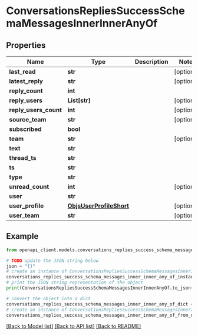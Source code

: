 # ConversationsRepliesSuccessSchemaMessagesInnerInnerAnyOf


## Properties

Name | Type | Description | Notes
------------ | ------------- | ------------- | -------------
**last_read** | **str** |  | [optional] 
**latest_reply** | **str** |  | [optional] 
**reply_count** | **int** |  | 
**reply_users** | **List[str]** |  | [optional] 
**reply_users_count** | **int** |  | [optional] 
**source_team** | **str** |  | [optional] 
**subscribed** | **bool** |  | 
**team** | **str** |  | [optional] 
**text** | **str** |  | 
**thread_ts** | **str** |  | 
**ts** | **str** |  | 
**type** | **str** |  | 
**unread_count** | **int** |  | [optional] 
**user** | **str** |  | 
**user_profile** | [**ObjsUserProfileShort**](ObjsUserProfileShort.md) |  | [optional] 
**user_team** | **str** |  | [optional] 

## Example

```python
from openapi_client.models.conversations_replies_success_schema_messages_inner_inner_any_of import ConversationsRepliesSuccessSchemaMessagesInnerInnerAnyOf

# TODO update the JSON string below
json = "{}"
# create an instance of ConversationsRepliesSuccessSchemaMessagesInnerInnerAnyOf from a JSON string
conversations_replies_success_schema_messages_inner_inner_any_of_instance = ConversationsRepliesSuccessSchemaMessagesInnerInnerAnyOf.from_json(json)
# print the JSON string representation of the object
print(ConversationsRepliesSuccessSchemaMessagesInnerInnerAnyOf.to_json())

# convert the object into a dict
conversations_replies_success_schema_messages_inner_inner_any_of_dict = conversations_replies_success_schema_messages_inner_inner_any_of_instance.to_dict()
# create an instance of ConversationsRepliesSuccessSchemaMessagesInnerInnerAnyOf from a dict
conversations_replies_success_schema_messages_inner_inner_any_of_from_dict = ConversationsRepliesSuccessSchemaMessagesInnerInnerAnyOf.from_dict(conversations_replies_success_schema_messages_inner_inner_any_of_dict)
```
[[Back to Model list]](../README.md#documentation-for-models) [[Back to API list]](../README.md#documentation-for-api-endpoints) [[Back to README]](../README.md)


